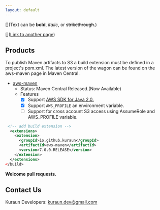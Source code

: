 ```yaml
---
layout: default
---
```


[](Text can be **bold**, _italic_, or ~~strikethrough~~.)

[]([Link to another page](./another-page.html))

## Products
To publish Maven artifacts to S3 a build extension must be defined in a project's pom.xml. The latest version of the wagon can be found on the aws-maven page in Maven    Central.


- [aws-maven](https://github.com/kuraun/aws-maven)
  - Status: Maven Central Released.(Now Available)
  - Features
    - [x] Support [AWS SDK for Java 2.0.](https://github.com/aws/aws-sdk-java-v2)
    - [x] Support `AWS_PROFILE` an environment variable.
    - [ ] Support for cross account S3 access using AssumeRole and AWS_PROFILE variable.

```xml
 <!-- add build extension -->
  <extensions>
    <extension>
      <groupId>io.github.kuraun</groupId>
      <artifactId>aws-maven</artifactId>
      <version>7.0.0.RELEASE</version>
    </extension>
  </extensions>
</build>
```

**Welcome pull requests.**

## Contact Us
Kuraun Developers: kuraun.dev@gmail.com
